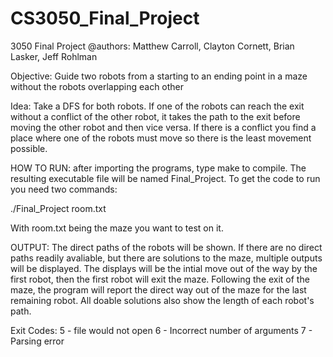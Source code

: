 # CS3050_Final_Project
3050 Final Project
@authors: Matthew Carroll, Clayton Cornett, Brian Lasker, Jeff Rohlman

Objective:
Guide two robots from a starting to an ending point in a maze without the robots overlapping each other

Idea:
Take a DFS for both robots. If one of the robots can reach the exit without a conflict of the other robot, it takes the path to the exit before moving the other robot and then vice versa. If there is a conflict you find a place where one of the robots must move so there is the least movement possible. 

HOW TO RUN:
after importing the programs, type make to compile. The resulting executable file will be named Final_Project. To get the code to run you need two commands:

./Final_Project room.txt

With room.txt being the maze you want to test on it.

OUTPUT:
The direct paths of the robots will be shown. If there are no direct paths readily avaliable, but there are solutions to the maze, multiple outputs will be displayed. The displays will be the intial move out of the way by the first robot, then the first robot will exit the maze. Following the exit of the maze, the program will report the direct way out of the maze for the last remaining robot. All doable solutions also show the length of each robot's path.

Exit Codes: 
5 - file would not open
6 - Incorrect number of arguments
7 - Parsing error
